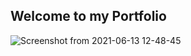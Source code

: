 
## Welcome to my Portfolio

![Screenshot from 2021-06-13 12-48-45](https://user-images.githubusercontent.com/74310843/121814603-54f53600-cc48-11eb-8a94-c1986edeb482.jpg)






